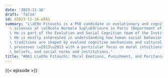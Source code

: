 ```yaml
---
date: '2023-11-16'
draft: 'false'
id: d2023-11-16-e861
summary: "L\xE9o Fitouchi is a PhD candidate in evolutionary and cognitive social\
  \ sciences at \xC9cole Normale Sup\xE9rieure in Paris (Department of Cognitive Science).\
  \ He is part of the Evolution and Social Cognition team of the Institut Jean-Nicod.\
  \ He is mostly interested in understanding how human social behavior and cultural\
  \ traditions are shaped by evolved cognitive mechanisms and cultural evolutionary\
  \ processes \u2013\u2013 with a particular focus on moral intuitions, supernatural\
  \ beliefs, and social norms and institutions."
title: "#861 L\xE9o Fitouchi: Moral Emotions, Punishment, and Puritanical Morality"
---
```

{{< episode >}}
